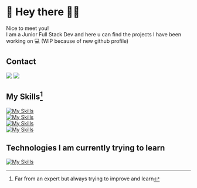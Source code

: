 # 🌸 Hey there 🏳️‍🌈

Nice to meet you!   
I am a Junior Full Stack Dev and here u can find the projects I have been working on 💻 (WIP because of new github profile)

## Contact
[<img src="https://img.shields.io/badge/LinkedIn-0077B5?style=for-the-badge&logo=linkedin&logoColor=white">](https://www.linkedin.com/in/lilyplum/)
[<img src="https://img.shields.io/badge/Microsoft_Outlook-0078D4?style=for-the-badge&logo=microsoft-outlook&logoColor=white">](mailto:chen.lily@outlook.de)


## My Skills[^1]
[![My Skills](https://skillicons.dev/icons?i=vite,react,js,html,css)](https://skillicons.dev)  
[![My Skills](https://skillicons.dev/icons?i=nodejs,express,tailwind,bootstrap,figma)](https://skillicons.dev)  
[![My Skills](https://skillicons.dev/icons?i=java,maven,spring,mongodb,postgres)](https://skillicons.dev)  
[![My Skills](https://skillicons.dev/icons?i=vscode,idea,git,linux)](https://skillicons.dev)  

## Technologies I am currently trying to learn
[![My Skills](https://skillicons.dev/icons?i=angular,godot,python,kotlin,gradle)](https://skillicons.dev)  


[^1]:Far from an expert but always trying to improve and learn 
